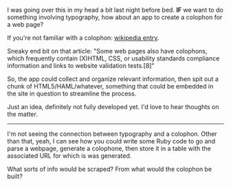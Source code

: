 I was going over this in my head a bit last night before bed. <b>IF</b> we want to do something involving typography, how about an app to create a colophon for a web page?

If you're not familiar with a colophon: <a href="http://en.wikipedia.org/wiki/Colophon_%28publishing%29">wikipedia entry</a>.

Sneaky end bit on that article: "Some web pages also have colophons, which frequently contain (X)HTML, CSS, or usability standards compliance information and links to website validation tests.[8]"

So, the app could collect and organize relevant information, then spit out a chunk of HTML5/HAML/whatever, something that could be embedded in the site in question to streamline the process.

Just an idea, definitely not fully developed yet. I'd love to hear thoughts on the matter.

----

I'm not seeing the connection between typography and a colophon.  Other than that, yeah, I can see how you could write some Ruby code to go and parse a webpage, generate a colophone, then store it in a table with the associated URL for which is was generated.

What sorts of info would be scraped?  From what would the colophon be built?


